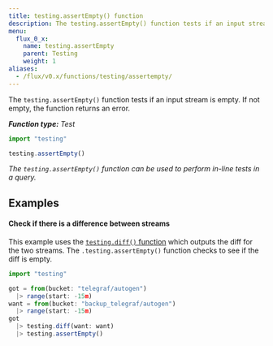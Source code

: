 ```yaml
---
title: testing.assertEmpty() function
description: The testing.assertEmpty() function tests if an input stream is empty.
menu:
  flux_0_x:
    name: testing.assertEmpty
    parent: Testing
    weight: 1
aliases:
  - /flux/v0.x/functions/testing/assertempty/
---
```


The `testing.assertEmpty()` function tests if an input stream is empty.
If not empty, the function returns an error.

_**Function type:** Test_  

```js
import "testing"

testing.assertEmpty()
```

_The `testing.assertEmpty()` function can be used to perform in-line tests in a query._

## Examples

#### Check if there is a difference between streams
This example uses the [`testing.diff()` function](/flux/v0.x/stdlib/testing/diff)
which outputs the diff for the two streams.
The `.testing.assertEmpty()` function checks to see if the diff is empty.

```js
import "testing"

got = from(bucket: "telegraf/autogen")
  |> range(start: -15m)
want = from(bucket: "backup_telegraf/autogen")
  |> range(start: -15m)
got
  |> testing.diff(want: want)
  |> testing.assertEmpty()
```
